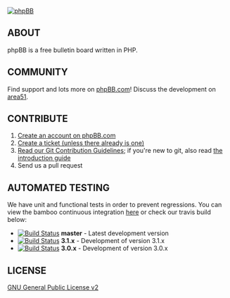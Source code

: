 [![phpBB](https://www.phpbb.com/theme/images/logos/blue/160x52.png)](http://www.phpbb.com)

## ABOUT

phpBB is a free bulletin board written in PHP.

## COMMUNITY

Find support and lots more on [phpBB.com](http://www.phpbb.com)! Discuss the development on [area51](http://area51.phpbb.com/phpBB/index.php).

## CONTRIBUTE

1. [Create an account on phpBB.com](http://www.phpbb.com/community/ucp.php?mode=register)
2. [Create a ticket (unless there already is one)](http://tracker.phpbb.com/secure/CreateIssue!default.jspa)
3. [Read our Git Contribution Guidelines](http://wiki.phpbb.com/Git); if you're new to git, also read [the introduction guide](http://wiki.phpbb.com/display/DEV/Working+with+Git)
4. Send us a pull request

## AUTOMATED TESTING

We have unit and functional tests in order to prevent regressions. You can view the bamboo continuous integration [here](http://bamboo.phpbb.com) or check our travis build below:

* [![Build Status](https://secure.travis-ci.org/phpbb/phpbb.png?branch=develop)](http://travis-ci.org/phpbb/phpbb) **master** - Latest development version
* [![Build Status](https://secure.travis-ci.org/phpbb/phpbb.png?branch=develop-ascraeus)](http://travis-ci.org/phpbb/phpbb) **3.1.x** - Development of version 3.1.x
* [![Build Status](https://secure.travis-ci.org/phpbb/phpbb.png?branch=develop-olympus)](http://travis-ci.org/phpbb/phpbb) **3.0.x** - Development of version 3.0.x

## LICENSE

[GNU General Public License v2](http://opensource.org/licenses/gpl-2.0.php)
